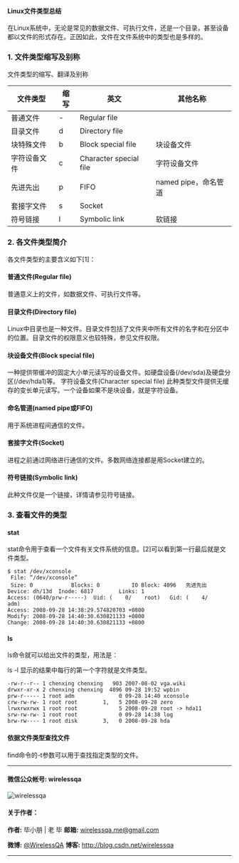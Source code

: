 #### Linux文件类型总结

在Linux系统中，无论是常见的数据文件、可执行文件，还是一个目录，甚至设备都以文件的形式存在。正因如此，文件在文件系统中的类型也是多样的。

### 1. 文件类型缩写及别称
文件类型的缩写、翻译及别称

文件类型	| 缩写	| 英文	 |其他名称
------|------|------|------
普通文件|	 -	 |Regular file	|
目录文件|	 d	 |Directory file|	
块特殊文件	 |b	 |Block special file|	 块设备文件
字符设备文件	 |c	| Character special file	 |字符设备文件
先进先出	| p	 |FIFO	 |named pipe，命名管道
套接字文件	 |s|	 Socket	|
符号链接|	 l|	 Symbolic link	 |软链接

### 2. 各文件类型简介
各文件类型的主要含义如下[1]：

#### 普通文件(Regular file)
普通意义上的文件，如数据文件、可执行文件等。
#### 目录文件(Directory file)
Linux中目录也是一种文件。目录文件包括了文件夹中所有文件的名字和在分区中的位置。目录文件的权限意义也较特殊，参见文件权限。
#### 块设备文件(Block special file)
一种提供带缓冲的固定大小单元读写的设备文件。如硬盘设备(/dev/sda)及硬盘分区(/dev/hda1)等。
字符设备文件(Character special file)
此种类型文件提供无缓存的变长单元读写。一个设备如果不是块设备，就是字符设备。
#### 命名管道(named pipe或FIFO)
用于系统进程间通信的文件。
#### 套接字文件(Socket)
进程之前通过网络进行通信的文件。多数网络连接都是用Socket建立的。
#### 符号链接(Symbolic link)
此种文件仅是一个链接，详情请参见符号链接。

### 3. 查看文件的类型

#### stat
stat命令用于查看一个文件有关文件系统的信息。[2]可以看到第一行最后就是文件类型。

```
$ stat /dev/xconsole
 File: “/dev/xconsole”
 Size: 0         	Blocks: 0          IO Block: 4096   先进先出
Device: dh/13d	Inode: 6817        Links: 1
Access: (0640/prw-r-----)  Uid: (    0/    root)   Gid: (    4/     adm)
Access: 2008-09-28 14:38:29.574820703 +0800
Modify: 2008-09-28 14:40:30.630821133 +0800
Change: 2008-09-28 14:40:30.630821133 +0800
```
#### ls
ls命令就可以给出文件的类型，用法是：

ls -l
显示的结果中每行的第一个字符就是文件类型。

```
-rw-r--r-- 1 chenxing chenxing   903 2007-08-02 vga.wiki
drwxr-xr-x 2 chenxing chenxing  4096 09-28 19:52 wpbin
prw-r----- 1 root adm              0 09-28 14:40 xconsole
crw-rw-rw- 1 root root        1,   5 2008-09-28 zero
lrwxrwxrwx 1 root root             5 2008-09-28 root -> hda11
srw-rw-rw- 1 root root             0 09-28 14:38 log
brw-rw---- 1 root disk        3,   0 2008-09-28 hda
```

#### 依据文件类型查找文件
find命令的-t参数可以用于查找指定类型的文件。



----
####  微信公众帐号: wirelessqa 
![wirelessqa](https://github.com/bxiaopeng/wirelessqa/raw/master/img/qrcode_for_gh_fdde1fe2880a_258.jpg)

#### 关于作者：

**作者:** 毕小朋 | 老 毕  **邮箱:** <wirelessqa.me@gmail.com> 

**微博:** [@WirelessQA](http://www.weibo.com/wirelessqa) **博客:** <http://blog.csdn.net/wirelessqa>

----
